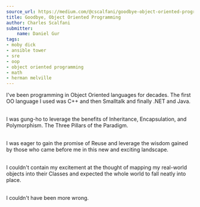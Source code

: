 ```yaml
---
source_url: https://medium.com/@cscalfani/goodbye-object-oriented-programming-a59cda4c0e53
title: Goodbye, Object Oriented Programming
author: Charles Scalfani
submitter:
    name: Daniel Gur
tags:
- moby dick
- ansible tower
- sre
- oop
- object oriented programming
- math
- herman melville
---
```


I've been programming in Object Oriented languages for decades. The first OO language I used was C++ and then Smalltalk and finally .NET and Java.

\
I was gung-ho to leverage the benefits of Inheritance, Encapsulation, and Polymorphism. The Three Pillars of the Paradigm.

\
I was eager to gain the promise of Reuse and leverage the wisdom gained by those who came before me in this new and exciting landscape.

\
I couldn't contain my excitement at the thought of mapping my real-world objects into their Classes and expected the whole world to fall neatly into place.

\
I couldn't have been more wrong.
